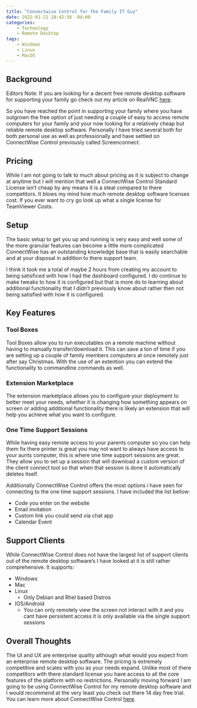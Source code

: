 ```yaml
---
title: "Connectwise Control for the Family IT Guy"
date: 2022-01-21 18:42:56 -04:00
categories:
    - Technology
    - Remote Desktop
tags:
    - Windows
    - Linux
    - MacOS
---
```

## Background
Editors Note: If you are looking for a decent free remote desktop software for supporting your family go check out my article on RealVNC [here](https://www.ryanvanmassenhoven.com/post/realvncspotlight/).

So you have reached the point in supporting your family where you have outgrown the free option of just needing a couple of easy to access remote computers for your family and your now looking for a relatively cheap but reliable remote desktop software. Personally I have tried several both for both personal use as well as professionally and have settled on ConnectWise Control previously called Screenconnect.

## Pricing
While I am not going to talk to much about pricing as it is subject to change at anytime but I will mention that well a ConnectWise Control Standard License isn’t cheap by any means it is a steal compared to there competitors. It blows my mind how much remote desktop software licenses cost. If you ever want to cry go look up what a single license for TeamViewer Costs.

## Setup
The basic setup to get you up and running is very easy and well some of the more granular features can become a little more complicated ConnectWise has an outstanding knowledge base that is easily searchable and at your disposal in addition to there support team.

I think it took me a total of maybe 2 hours from creating my account to being satisficed with how I had the dashboard configured. I do continue to make tweaks to how it is configured but that is more do to learning about additional functionality that I didn’t previously know about rather then not being satisfied with how it is configured.

## Key Features
### Tool Boxes
Tool Boxes allow you to run executables on a remote machine without having to manually transfer/download it. This can save a ton of time if you are setting up a couple of family members computers at once remotely just after say Christmas. With the use of an extention you can extend the functionality to commandline commands as well.

### Extension Marketplace
The extension marketplace allows you to configure your deployment to better meet your needs, whether it is changing how something appears on screen or adding additional functionality there is likely an extension that will help you achieve what you want to configure.

### One Time Support Sessions
While having easy remote access to your parents computer so you can help them fix there printer is great you may not want to always have access to your aunts computer, this is where one time support sessions are great. They allow you to set up a session that will download a custom version of the client connect tool so that when that session is done it automatically deletes itself.

Additionally ConnectWise Control offers the most options i have seen for connecting to the one time support sessions. I have included the list bellow:

* Code you enter on the website
* Email invitation
* Custom link you could send via chat app
* Calendar Event

## Support Clients
While ConnectWise Control does not have the largest list of support clients out of the remote desktop software’s I have looked at it is still rather comprehensive. It supports:
* Windows
* Mac
* Linux
    * Only Debian and Rhel based Distros
* IOS/Android
    * You can only remotely view the screen not interact with it and you cant have persistent access it is only available via the single support sessions

## Overall Thoughts
The UI and UX are enterprise quality although what would you expect from an enterprise remote desktop software. The pricing is extremely competitive and scales with you as your needs expand. Unlike most of there competitors with there standard license you have access to all the core features of the platform with no restrictions. Personally moving forward I am going to be using ConnectWise Control for my remote desktop software and I would recommend at the very least you check out there 14 day free trial. You can learn more about ConnectWise Control [here](https://control.connectwise.com/support/trial).